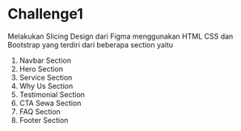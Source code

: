 # Challenge1
Melakukan Slicing Design dari Figma menggunakan HTML CSS dan Bootstrap yang terdiri dari beberapa section yaitu

1. Navbar Section
2. Hero Section
3. Service Section
4. Why Us Section
5. Testimonial Section
6. CTA Sewa Section
7. FAQ Section 
8. Footer Section
